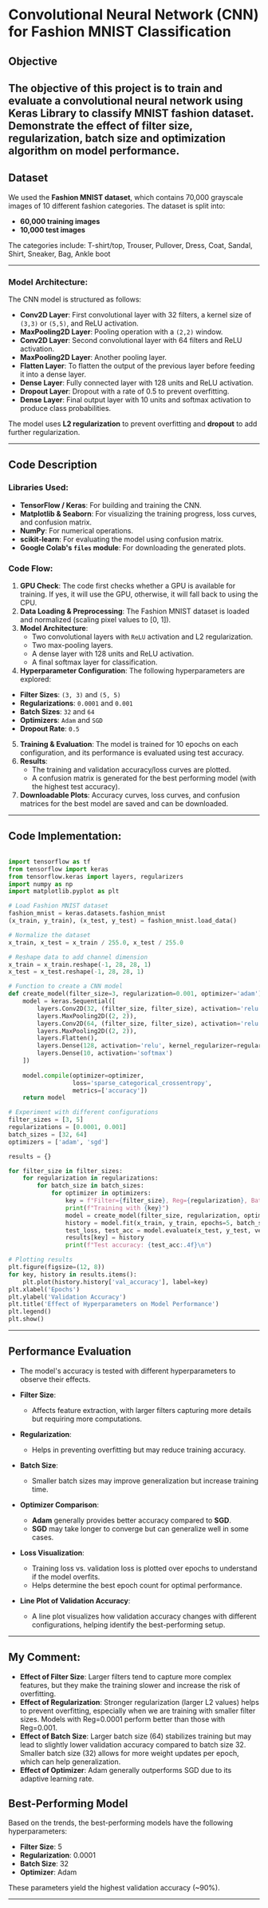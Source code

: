 # Convolutional Neural Network (CNN) for Fashion MNIST Classification

## Objective
The objective of this project is to train and evaluate a convolutional neural network using Keras Library to classify MNIST fashion dataset.
Demonstrate the effect of filter size, regularization, batch size and optimization algorithm on model performance. 
---

## Dataset
We used the **Fashion MNIST dataset**, which contains 70,000 grayscale images of 10 different fashion categories. The dataset is split into:
- **60,000 training images**
- **10,000 test images**

The categories include: T-shirt/top, Trouser, Pullover, Dress, Coat, Sandal, Shirt, Sneaker, Bag, Ankle boot

---

### Model Architecture:
The CNN model is structured as follows:
- **Conv2D Layer**: First convolutional layer with 32 filters, a kernel size of `(3,3)` or `(5,5)`, and ReLU activation.
- **MaxPooling2D Layer**: Pooling operation with a `(2,2)` window.
- **Conv2D Layer**: Second convolutional layer with 64 filters and ReLU activation.
- **MaxPooling2D Layer**: Another pooling layer.
- **Flatten Layer**: To flatten the output of the previous layer before feeding it into a dense layer.
- **Dense Layer**: Fully connected layer with 128 units and ReLU activation.
- **Dropout Layer**: Dropout with a rate of 0.5 to prevent overfitting.
- **Dense Layer**: Final output layer with 10 units and softmax activation to produce class probabilities.

The model uses **L2 regularization** to prevent overfitting and **dropout** to add further regularization.

---
## Code Description

### Libraries Used:
- **TensorFlow / Keras**: For building and training the CNN.
- **Matplotlib & Seaborn**: For visualizing the training progress, loss curves, and confusion matrix.
- **NumPy**: For numerical operations.
- **scikit-learn**: For evaluating the model using confusion matrix.
- **Google Colab's `files` module**: For downloading the generated plots.

### Code Flow:
1. **GPU Check**: The code first checks whether a GPU is available for training. If yes, it will use the GPU, otherwise, it will fall back to using the CPU.
2. **Data Loading & Preprocessing**: The Fashion MNIST dataset is loaded and normalized (scaling pixel values to [0, 1]).
3. **Model Architecture**:
    - Two convolutional layers with `ReLU` activation and L2 regularization.
    - Two max-pooling layers.
    - A dense layer with 128 units and ReLU activation.
    - A final softmax layer for classification.
4. **Hyperparameter Configuration**: The following hyperparameters are explored:
  - **Filter Sizes**: `(3, 3)` and `(5, 5)`
  - **Regularizations**: `0.0001` and `0.001`
  - **Batch Sizes**: `32` and `64`
  - **Optimizers**: `Adam` and `SGD`
  - **Dropout Rate**: `0.5`

5. **Training & Evaluation**: The model is trained for 10 epochs on each configuration, and its performance is evaluated using test accuracy.
6. **Results**:
   - The training and validation accuracy/loss curves are plotted.
   - A confusion matrix is generated for the best performing model (with the highest test accuracy).
7. **Downloadable Plots**: Accuracy curves, loss curves, and confusion matrices for the best model are saved and can be downloaded.

---

## Code Implementation:

```python

import tensorflow as tf
from tensorflow import keras
from tensorflow.keras import layers, regularizers
import numpy as np
import matplotlib.pyplot as plt

# Load Fashion MNIST dataset
fashion_mnist = keras.datasets.fashion_mnist
(x_train, y_train), (x_test, y_test) = fashion_mnist.load_data()

# Normalize the dataset
x_train, x_test = x_train / 255.0, x_test / 255.0

# Reshape data to add channel dimension
x_train = x_train.reshape(-1, 28, 28, 1)
x_test = x_test.reshape(-1, 28, 28, 1)

# Function to create a CNN model
def create_model(filter_size=3, regularization=0.001, optimizer='adam'):
    model = keras.Sequential([
        layers.Conv2D(32, (filter_size, filter_size), activation='relu', kernel_regularizer=regularizers.l2(regularization), input_shape=(28, 28, 1)),
        layers.MaxPooling2D((2, 2)),
        layers.Conv2D(64, (filter_size, filter_size), activation='relu', kernel_regularizer=regularizers.l2(regularization)),
        layers.MaxPooling2D((2, 2)),
        layers.Flatten(),
        layers.Dense(128, activation='relu', kernel_regularizer=regularizers.l2(regularization)),
        layers.Dense(10, activation='softmax')
    ])
    
    model.compile(optimizer=optimizer,
                  loss='sparse_categorical_crossentropy',
                  metrics=['accuracy'])
    return model

# Experiment with different configurations
filter_sizes = [3, 5]
regularizations = [0.0001, 0.001]
batch_sizes = [32, 64]
optimizers = ['adam', 'sgd']

results = {}

for filter_size in filter_sizes:
    for regularization in regularizations:
        for batch_size in batch_sizes:
            for optimizer in optimizers:
                key = f"Filter={filter_size}, Reg={regularization}, Batch={batch_size}, Opt={optimizer}"
                print(f"Training with {key}")
                model = create_model(filter_size, regularization, optimizer)
                history = model.fit(x_train, y_train, epochs=5, batch_size=batch_size, validation_data=(x_test, y_test), verbose=2)
                test_loss, test_acc = model.evaluate(x_test, y_test, verbose=0)
                results[key] = history
                print(f"Test accuracy: {test_acc:.4f}\n")

# Plotting results
plt.figure(figsize=(12, 8))
for key, history in results.items():
    plt.plot(history.history['val_accuracy'], label=key)
plt.xlabel('Epochs')
plt.ylabel('Validation Accuracy')
plt.title('Effect of Hyperparameters on Model Performance')
plt.legend()
plt.show()
```
---

## Performance Evaluation

- The model's accuracy is tested with different hyperparameters to observe their effects.

- **Filter Size**: 
  - Affects feature extraction, with larger filters capturing more details but requiring more computations.

- **Regularization**: 
  - Helps in preventing overfitting but may reduce training accuracy.

- **Batch Size**: 
  - Smaller batch sizes may improve generalization but increase training time.

- **Optimizer Comparison**:
  - **Adam** generally provides better accuracy compared to **SGD**.
  - **SGD** may take longer to converge but can generalize well in some cases.

- **Loss Visualization**:
  - Training loss vs. validation loss is plotted over epochs to understand if the model overfits.
  - Helps determine the best epoch count for optimal performance.

- **Line Plot of Validation Accuracy**:
  - A line plot visualizes how validation accuracy changes with different configurations, helping identify the best-performing setup.
---
## My Comment:
- **Effect of Filter Size**:
    Larger filters tend to capture more complex features, but they make the training slower and increase the risk of overfitting.
- **Effect of Regularization**:
    Stronger regularization (larger L2 values) helps to prevent overfitting, especially when we are training with smaller filter sizes.
    Models with Reg=0.0001 perform better than those with Reg=0.001.
- **Effect of Batch Size**:
   Larger batch size (64) stabilizes training but may lead to slightly lower validation accuracy compared to batch size 32.
   Smaller batch size (32) allows for more weight updates per epoch, which can help generalization.
- **Effect of Optimizer**:
    Adam generally outperforms SGD due to its adaptive learning rate.

## Best-Performing Model

Based on the trends, the best-performing models have the following hyperparameters:

- **Filter Size**: 5
- **Regularization**: 0.0001
- **Batch Size**: 32
- **Optimizer**: Adam

These parameters yield the highest validation accuracy (~90%).

---
